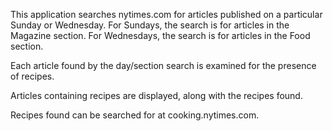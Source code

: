 This application searches nytimes.com for articles published on a particular 
Sunday or Wednesday.  For Sundays, the search is for articles in the Magazine 
section.  For Wednesdays, the search is for articles in the Food section.

Each article found by the day/section search is examined for the presence of recipes.

Articles containing recipes are displayed, along with the recipes found.

Recipes found can be searched for at cooking.nytimes.com.